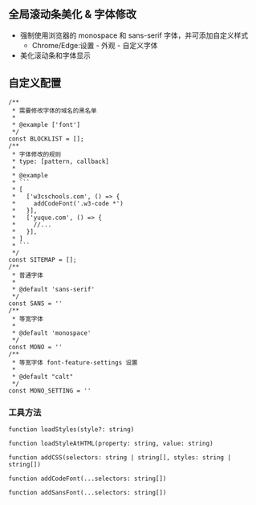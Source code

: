 ## 全局滚动条美化 & 字体修改

- 强制使用浏览器的 monospace 和 sans-serif 字体，并可添加自定义样式
  - Chrome/Edge:设置 - 外观 - 自定义字体
- 美化滚动条和字体显示

## 自定义配置

```
/**
 * 需要修改字体的域名的黑名单
 *
 * @example ['font']
 */
const BLOCKLIST = [];
/**
 * 字体修改的规则
 * type: [pattern, callback]
 *
 * @example
 * ```
 * [
 *   ['w3cschools.com', () => {
 *     addCodeFont('.w3-code *')
 *   }],
 *   ['yuque.com', () => {
 *     //...
 *   }],
 * ]
 * ```
 */
const SITEMAP = [];
/**
 * 普通字体
 *
 * @default 'sans-serif'
 */
const SANS = ''
/**
 * 等宽字体
 *
 * @default 'monospace'
 */
const MONO = ''
/**
 * 等宽字体 font-feature-settings 设置
 *
 * @default "calt"
 */
const MONO_SETTING = ''
```

### 工具方法

```
function loadStyles(style?: string)

function loadStyleAtHTML(property: string, value: string)

function addCSS(selectors: string | string[], styles: string | string[])

function addCodeFont(...selectors: string[])

function addSansFont(...selectors: string[])
```